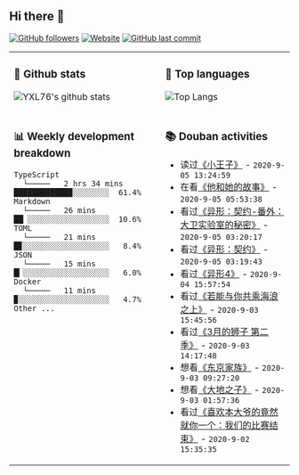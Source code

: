 ## Hi there 👋

[![GitHub followers](https://img.shields.io/github/followers/YXL76?style=for-the-badge&color=blue)](https://github.com/YXL76?tab=followers)
[![Website](https://img.shields.io/website?style=for-the-badge&up_message=Blog&url=https%3A%2F%2Fyxl76.net%2F&color=brightgreen)](https://yxl76.net)
[![GitHub last commit](https://img.shields.io/github/last-commit/YXL76/YXL76?label=update&style=for-the-badge&color=orange)](https://github.com/YXL76/YXL76)

<table>
<tr>
<td valign="top" width="54%">

### 🔭 Github stats

![YXL76's github stats](https://github-readme-stats.yxl76.vercel.app/api?username=YXL76&count_private=true&show_icons=true&theme=tokyonight)

</td>

<td valign="top" width="46%">

### 🌱 Top languages

![Top Langs](https://github-readme-stats.yxl76.vercel.app/api/top-langs/?username=YXL76&layout=compact&theme=tokyonight)

</td>
</tr>
<tr>
<td valign="top" width="54%">

### 📊 Weekly development breakdown

```text
TypeScript
  └─────   2 hrs 34 mins  ████████████▉░░░░░░░░  61.4%
Markdown
  └─────   26 mins        ██▏░░░░░░░░░░░░░░░░░░  10.6%
TOML
  └─────   21 mins        █▊░░░░░░░░░░░░░░░░░░░   8.4%
JSON
  └─────   15 mins        █▎░░░░░░░░░░░░░░░░░░░   6.0%
Docker
  └─────   11 mins        ▉░░░░░░░░░░░░░░░░░░░░   4.7%
Other ...
```

</td>
<td valign="top" width="46%">

### 📚 Douban activities

- 读过[《小王子》](https://book.douban.com/subject/1084336/) - `2020-9-05 13:24:59`
- 在看[《他和她的故事》](http://movie.douban.com/subject/1766792/) - `2020-9-05 05:53:38`
- 看过[《异形：契约-番外：大卫实验室的秘密》](http://movie.douban.com/subject/27121208/) - `2020-9-05 03:20:17`
- 看过[《异形：契约》](http://movie.douban.com/subject/11803087/) - `2020-9-05 03:19:43`
- 看过[《异形4》](http://movie.douban.com/subject/1299153/) - `2020-9-04 15:57:54`
- 看过[《若能与你共乘海浪之上》](http://movie.douban.com/subject/30345226/) - `2020-9-03 15:45:56`
- 看过[《3月的狮子 第二季》](http://movie.douban.com/subject/26999593/) - `2020-9-03 14:17:48`
- 想看[《东京家族》](http://movie.douban.com/subject/5996409/) - `2020-9-03 09:27:20`
- 想看[《大地之子》](http://movie.douban.com/subject/2272239/) - `2020-9-03 01:57:36`
- 看过[《喜欢本大爷的竟然就你一个：我们的比赛结束》](http://movie.douban.com/subject/34937801/) - `2020-9-02 15:35:35`

</td>
</tr>
</table>

<!--
**YXL76/YXL76** is a ✨ _special_ ✨ repository because its `README.md` (this file) appears on your GitHub profile.

Here are some ideas to get you started:

- 🔭 I’m currently working on ...
- 🌱 I’m currently learning ...
- 👯 I’m looking to collaborate on ...
- 🤔 I’m looking for help with ...
- 💬 Ask me about ...
- 📫 How to reach me: ...
- 😄 Pronouns: ...
- ⚡ Fun fact: ...
-->
